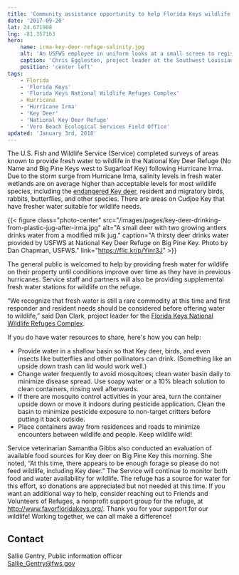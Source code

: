 ```yaml
---
title: 'Community assistance opportunity to help Florida Keys wildlife'
date: '2017-09-20'
lat: 24.671908
lng: -81.357163
hero:
    name: irma-key-deer-refuge-salinity.jpg
    alt: 'An USFWS employee in uniform looks at a small screen to register the salinity level of a small pond.'
    caption: 'Chris Eggleston, project leader at the Southwest Louisiana NWR Complex tests salinity levels on the National Key Deer Refuge. <a href="https://flic.kr/p/YDdxvy">Photo</a> by Dan Chapman, USFWS.'
    position: 'center left'
tags:
    - Florida
    - 'Florida Keys'
    - 'Florida Keys National Wildlife Refuges Complex'
    - Hurricane
    - 'Hurricane Irma'
    - 'Key Deer'
    - 'National Key Deer Refuge'
    - 'Vero Beach Ecological Services Field Office'
updated: 'January 3rd, 2018'
---
```


The U.S. Fish and Wildlife Service (Service) completed surveys of areas known to provide fresh water to wildlife in the National Key Deer Refuge (No Name and Big Pine Keys west to Sugarloaf Key) following Hurricane Irma. Due to the storm surge from Hurricane Irma, salinity levels in fresh water wetlands are on average higher than acceptable levels for most wildlife species, including the [endangered Key deer](https://www.fws.gov/refuge/National_Key_Deer_Refuge/wildlife_and_habitat/key_deer.html), resident and migratory birds, rabbits, butterflies, and other species. There are areas on Cudjoe Key that have fresher water suitable for wildlife needs.

{{< figure class="photo-center" src="/images/pages/key-deer-drinking-from-plastic-jug-after-irma.jpg" alt="A small deer with two growing antlers drinks water from a modified milk jug." caption="A thirsty deer drinks water provided by USFWS at National Key Deer Refuge on Big Pine Key. Photo by Dan Chapman, USFWS." link="https://flic.kr/p/Yinr3J" >}}

The general public is welcomed to help by providing fresh water for wildlife on their property until conditions improve over time as they have in previous hurricanes. Service staff and partners will also be providing supplemental fresh water stations for wildlife on the refuge.

“We recognize that fresh water is still a rare commodity at this time and first responder and resident needs should be considered before offering water to wildlife,” said Dan Clark, project leader for the [Florida Keys National Wildlife Refuges Complex](https://www.fws.gov/refuge/National_Key_Deer_Refuge/About_the_Complex.html).

If you do have water resources to share, here's how you can help:

  - Provide water in a shallow basin so that Key deer, birds, and even insects like butterflies and other pollinators can drink. (Something like an upside down trash can lid would work well.)
  - Change water frequently to avoid mosquitoes; clean water basin daily to minimize disease spread. Use soapy water or a 10% bleach solution to clean containers, rinsing well afterwards.
  - If there are mosquito control activities in your area, turn the container upside down or move it indoors during pesticide application. Clean the basin to minimize pesticide exposure to non-target critters before putting it back outside.
  - Place containers away from residences and roads to minimize encounters between wildlife and people. Keep wildlife wild!

Service veterinarian Samantha Gibbs also conducted an evaluation of available food sources for Key deer on Big Pine Key this morning. She noted, “At this time, there appears to be enough forage so please do not feed wildlife, including Key deer.” The Service will continue to monitor both food and water availability for wildlife. The refuge has a source for water for this effort, so donations are appreciated but not needed at this time. If you want an additional way to help, consider reaching out to Friends and Volunteers of Refuges, a nonprofit support group for the refuge, at http://www.favorfloridakeys.org/. Thank you for your support for our wildlife! Working together, we can all make a difference!

## Contact

Sallie Gentry, Public information officer  
[Sallie_Gentry@fws.gov](mailto:Sallie_Gentry@fws.gov)
